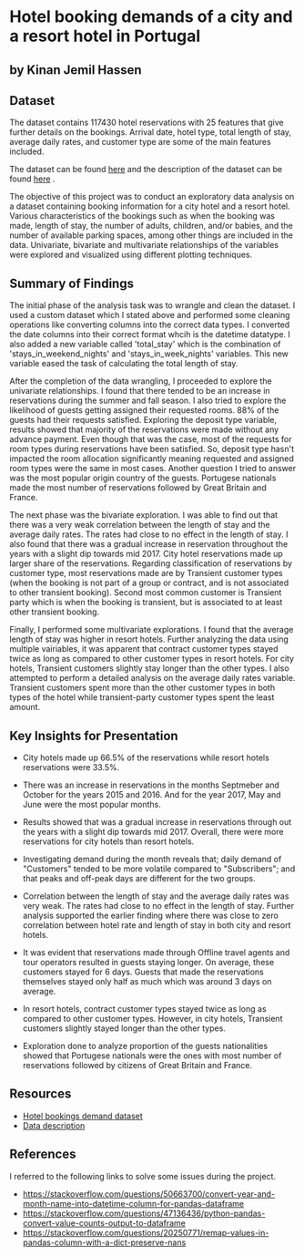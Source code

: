 # Hotel booking demands of a city and a resort hotel in Portugal
## by Kinan Jemil Hassen

## Dataset

The dataset contains 117430 hotel reservations with 25 features that give further details on the bookings. Arrival date, hotel type, total length of stay, average daily rates, and customer type are some of the main features included.

The dataset can be found [here](https://www.kaggle.com/datasets/jessemostipak/hotel-booking-demand) and the description of the dataset can be found [here](https://www.sciencedirect.com/science/article/pii/S2352340918315191) .<br>

The objective of this project was to conduct an exploratory data analysis on a dataset containing booking information for a city hotel and a resort hotel. Various characteristics of the bookings such as when the booking was made, length of stay, the number of adults, children, and/or babies, and the number of available parking spaces, among other things are included in the data. Univariate, bivariate and multivariate relationships of the variables were explored and visualized using different plotting techniques.


## Summary of Findings

The initial phase of the analysis task was to wrangle and clean the dataset. I used a custom dataset which I stated above and performed some cleaning operations like converting columns into the correct data types. I converted the date columns into their correct format whcih is the datetime datatype. I also added a new variable called 'total_stay' which is the combination of 'stays_in_weekend_nights' and 'stays_in_week_nights' variables. This new variable eased the task of calculating the total length of stay.

After the completion of the data wrangling, I proceeded to explore the univariate relationships. I found that there tended to be an increase in reservations during the summer and fall season. I also tried to explore the likelihood of guests getting assigned their requested rooms. 88% of the guests had their requests satisfied. Exploring the deposit type variable, results showed that majority of the reservations were made without any advance payment. Even though that was the case, most of the requests for room types during reservations have been satisfied. So, deposit type hasn't impacted the room allocation significantly meaning requested and assigned room types were the same in most cases. Another question I tried to answer was the most popular origin country of the guests. Portugese nationals made the most number of reservations followed by Great Britain and France.

The next phase was the bivariate exploration. I was able to find out that there was a very weak correlation between the length of stay and the average daily rates. The rates had close to no effect in the length of stay. I also found that there was a gradual increase in reservation throughout the years with a slight dip towards mid 2017. City hotel reservations made up larger share of the reservations. Regarding classification of reservations by customer type, most reservations made are by Transient customer types (when the booking is not part of a group or contract, and is not associated to other transient booking). Second most common customer is Transient party which is when the booking is transient, but is associated to at least other transient booking.

Finally, I performed some multivariate explorations. I found that the average length of stay was higher in resort hotels. Further analyzing the data using multiple vairiables, it was apparent that contract customer types stayed twice as long as compared to other customer types in resort hotels. For city hotels, Transient customers slightly stay longer than the other types. I also attempted to perform a detailed analysis on the average daily rates variable. Transient customers spent more than the other customer types in both types of the hotel while transient-party customer types spent the least amount.

## Key Insights for Presentation

- City hotels made up 66.5% of the reservations while resort hotels reservations were 33.5%.

- There was an increase in reservations in the months Septmeber and October for the years 2015 and 2016. And for the year 2017, May and June were the most popular months.

- Results showed that was a gradual increase in reservations through out the years with a slight dip towards mid 2017. Overall, there were more reservations for city hotels than resort hotels.

- Investigating demand during the month reveals that; daily demand of "Customers" tended to be more volatile compared to "Subscribers"; and that peaks and off-peak days are different for the two groups.

- Correlation between the length of stay and the average daily rates was very weak. The rates had close to no effect in the length of stay. Further analysis supported the earlier finding where there was close to zero correlation between hotel rate and length of stay in both city and resort hotels.

- It was evident that reservations made through Offline travel agents and tour operators resulted in guests staying longer. On average, these customers stayed for 6 days. Guests that made the reservations themselves stayed only half as much which was around 3 days on average.

- In resort hotels, contract customer types stayed twice as long as compared to other customer types. However, in city hotels, Transient customers slightly stayed longer than the other types.

- Exploration done to analyze proportion of the guests nationalities showed that Portugese nationals were the ones with most number of reservations followed by citizens of Great Britain and France.

## Resources
- [Hotel bookings demand dataset](https://www.kaggle.com/datasets/jessemostipak/hotel-booking-demand)
- [Data description](https://www.sciencedirect.com/science/article/pii/S2352340918315191)

## References

I referred to the following links to solve some issues during the project.
- https://stackoverflow.com/questions/50663700/convert-year-and-month-name-into-datetime-column-for-pandas-dataframe
- https://stackoverflow.com/questions/47136436/python-pandas-convert-value-counts-output-to-dataframe
- https://stackoverflow.com/questions/20250771/remap-values-in-pandas-column-with-a-dict-preserve-nans
